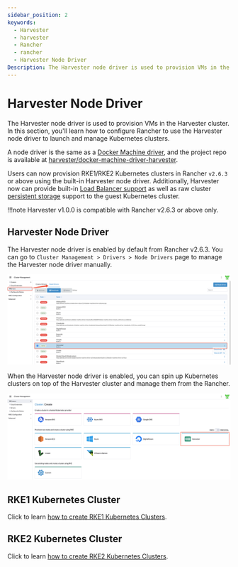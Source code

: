 ```yaml
---
sidebar_position: 2
keywords:
  - Harvester
  - harvester
  - Rancher
  - rancher
  - Harvester Node Driver
Description: The Harvester node driver is used to provision VMs in the Harvester cluster. In this section, you'll learn how to configure Rancher to use the Harvester node driver to launch and manage Kubernetes clusters.
---
```


# Harvester Node Driver

The Harvester node driver is used to provision VMs in the Harvester cluster. In this section, you'll learn how to configure Rancher to use the Harvester node driver to launch and manage Kubernetes clusters.

A node driver is the same as a [Docker Machine driver](https://docs.docker.com/machine/), and the project repo is available at [harvester/docker-machine-driver-harvester](https://github.com/harvester/docker-machine-driver-harvester).

Users can now provision RKE1/RKE2 Kubernetes clusters in Rancher `v2.6.3` or above using the built-in Harvester node driver. 
Additionally, Harvester now can provide built-in [Load Balancer support](./cloud-provider.md) as well as raw cluster [persistent storage](./csi-driver.md) support to the guest Kubernetes cluster.

!!!note
    Harvester v1.0.0 is compatible with Rancher v2.6.3 or above only.

## Harvester Node Driver

The Harvester node driver is enabled by default from Rancher v2.6.3. You can go to `Cluster Management > Drivers > Node Drivers` page to manage the Harvester node driver manually.

![](assets/harvester-node-driver.png)

When the Harvester node driver is enabled, you can spin up Kubernetes clusters on top of the Harvester cluster and manage them from the Rancher.

![rke1-cluster](assets/rke1-node-driver.png)

## RKE1 Kubernetes Cluster
Click to learn [how to create RKE1 Kubernetes Clusters](./rke1-cluster.md).

## RKE2 Kubernetes Cluster
Click to learn [how to create RKE2 Kubernetes Clusters](./rke2-cluster.md).